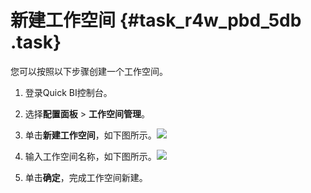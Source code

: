 # 新建工作空间 {#task_r4w_pbd_5db .task}

您可以按照以下步骤创建一个工作空间。

1.  登录Quick BI控制台。 
2.  选择**配置面板** \> **工作空间管理**。 
3.   单击**新建工作空间**，如下图所示。![](http://static-aliyun-doc.oss-cn-hangzhou.aliyuncs.com/assets/img/9159/15580782421121_zh-CN.png)

 
4.   输入工作空间名称，如下图所示。![](http://static-aliyun-doc.oss-cn-hangzhou.aliyuncs.com/assets/img/9159/15580782421123_zh-CN.png)

 
5.  单击**确定**，完成工作空间新建。 


